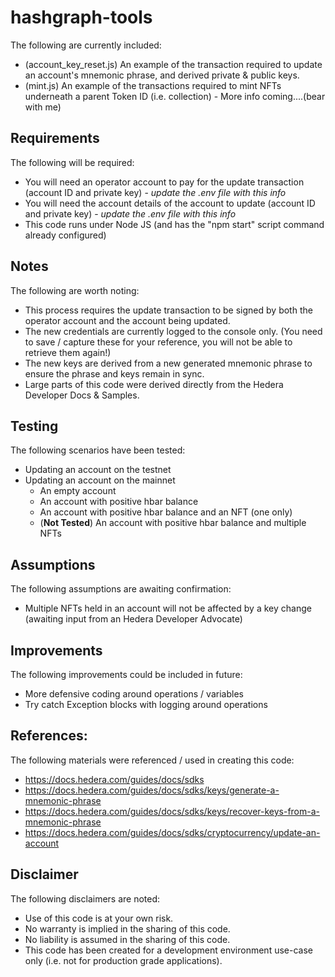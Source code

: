 # hashgraph-tools
The following are currently included: 
- (account_key_reset.js) An example of the transaction required to update an account's mnemonic phrase, and derived private & public keys.
- (mint.js) An example of the transactions required to mint NFTs underneath a parent Token ID (i.e. collection) - More info coming....(bear with me)

## Requirements
The following will be required:
- You will need an operator account to pay for the update transaction (account ID and private key) - *update the .env file with this info*
- You will need the account details of the account to update (account ID and private key) - *update the .env file with this info*
- This code runs under Node JS (and has the "npm start" script command already configured)

## Notes
The following are worth noting:
- This process requires the update transaction to be signed by both the operator account and the account being updated.
- The new credentials are currently logged to the console only. (You need to save / capture these for your reference, you will not be able to retrieve them again!)
- The new keys are derived from a new generated mnemonic phrase to ensure the phrase and keys remain in sync.
- Large parts of this code were derived directly from the Hedera Developer Docs & Samples.

## Testing
The following scenarios have been tested: 
- Updating an account on the testnet
- Updating an account on the mainnet
  - An empty account
  - An account with positive hbar balance
  - An account with positive hbar balance and an NFT (one only)
  - (**Not Tested**) An account with positive hbar balance and multiple NFTs

## Assumptions
The following assumptions are awaiting confirmation: 
- Multiple NFTs held in an account will not be affected by a key change (awaiting input from an Hedera Developer Advocate)

## Improvements
The following improvements could be included in future: 
- More defensive coding around operations / variables
- Try catch Exception blocks with logging around operations

## References: 
The following materials were referenced / used in creating this code: 
- https://docs.hedera.com/guides/docs/sdks
- https://docs.hedera.com/guides/docs/sdks/keys/generate-a-mnemonic-phrase
- https://docs.hedera.com/guides/docs/sdks/keys/recover-keys-from-a-mnemonic-phrase
- https://docs.hedera.com/guides/docs/sdks/cryptocurrency/update-an-account

## Disclaimer
The following disclaimers are noted: 
- Use of this code is at your own risk.
- No warranty is implied in the sharing of this code.
- No liability is assumed in the sharing of this code.
- This code has been created for a development environment use-case only (i.e. not for production grade applications). 
